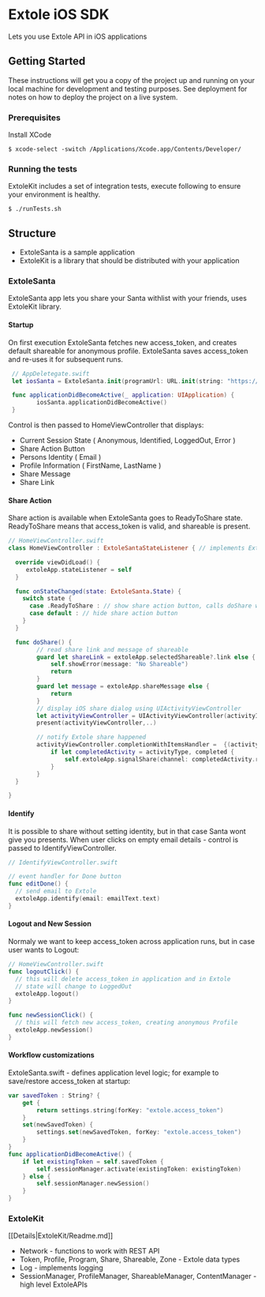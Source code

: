 

# Extole iOS SDK

Lets you use Extole API in iOS applications

## Getting Started

These instructions will get you a copy of the project up and running on your local machine for development and testing purposes. See deployment for notes on how to deploy the project on a live system.

### Prerequisites

Install XCode

```
$ xcode-select -switch /Applications/Xcode.app/Contents/Developer/
```

### Running the tests

ExtoleKit includes a set of integration tests, execute following to ensure your environment is healthy.
```
$ ./runTests.sh
```

## Structure

* ExtoleSanta is a sample application
* ExtoleKit is a library that should be distributed with your application
 
### ExtoleSanta
ExtoleSanta app lets you share your Santa withlist with your friends, uses ExtoleKit library.

#### Startup
On first execution ExtoleSanta fetches new access_token, and creates default shareable for anonymous profile.
ExtoleSanta saves access_token and re-uses it for subsequent runs.

```swift
 // AppDeletegate.swift
 let iosSanta = ExtoleSanta.init(programUrl: URL.init(string: "https://ios-santa.extole.com")!)

 func applicationDidBecomeActive(_ application: UIApplication) {
        iosSanta.applicationDidBecomeActive()
 }
```
Control is then passed to HomeViewController that displays:
* Current Session State ( Anonymous, Identified, LoggedOut, Error )
* Share Action Button
* Persons Identity ( Email )
* Profile Information ( FirstName, LastName )
* Share Message
* Share Link

#### Share Action

Share action is available when ExtoleSanta goes to ReadyToShare state.
ReadyToShare means that access_token is valid, and shareable is present.
```swift
// HomeViewController.swift
class HomeViewController : ExtoleSantaStateListener { // implements ExtoleSantaStateListener

  override viewDidLoad() {
     extoleApp.stateListener = self 
  }

  func onStateChanged(state: ExtoleSanta.State) {
    switch state {
      case .ReadyToShare : // show share action button, calls doShare when clicked
      case default : // hide share action button
    }
  }

  func doShare() {
        // read share link and message of shareable
        guard let shareLink = extoleApp.selectedShareable?.link else {
            self.showError(message: "No Shareable")
            return
        }
        guard let message = extoleApp.shareMessage else {
            return
        }
        // display iOS share dialog using UIActivityViewController
        let activityViewController = UIActivityViewController(activityItems: textToShare, applicationActivities: nil)
        present(activityViewController,..)

        // notify Extole share happened
        activityViewController.completionWithItemsHandler =  {(activityType : UIActivity.ActivityType?, completed : Bool, returnedItems: [Any]?, activityError : Error?) in
            if let completedActivity = activityType, completed {
                self.extoleApp.signalShare(channel: completedActivity.rawValue)
            }
        }
  }

}
```

#### Identify
It is possible to share without setting identity, but in that case Santa wont give you presents.
When user clicks on empty email details - control is passed to IdentifyViewController.

```swift
// IdentifyViewController.swift

// event handler for Done button
func editDone() {
  // send email to Extole
  extoleApp.identify(email: emailText.text)
}
```

#### Logout and New Session
Normaly we want to keep access_token across application runs, but in case user wants to Logout:

```swift
// HomeViewController.swift
func logoutClick() {
  // this will delete access_token in application and in Extole
  // state will change to LoggedOut
  extoleApp.logout()
}

func newSessionClick() {
  // this will fetch new access_token, creating anonymous Profile
  extoleApp.newSession()
}
```

#### Workflow customizations

ExtoleSanta.swift - defines application level logic;
for example to save/restore access_token at startup:

```swift
var savedToken : String? {
    get {
        return settings.string(forKey: "extole.access_token")
    }
    set(newSavedToken) {
        settings.set(newSavedToken, forKey: "extole.access_token")
    }
}
func applicationDidBecomeActive() {
    if let existingToken = self.savedToken {
        self.sessionManager.activate(existingToken: existingToken)
    } else {
        self.sessionManager.newSession()
    }
}
```

### ExtoleKit

[[Details|ExtoleKit/Readme.md]]

* Network - functions to work with REST API
* Token, Profile, Program, Share, Shareable, Zone - Extole data types
* Log - implements logging
* SessionManager, ProfileManager, ShareableManager, ContentManager - high level ExtoleAPIs
